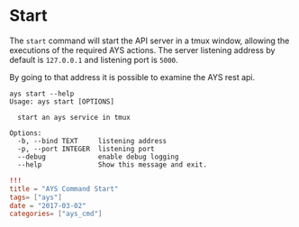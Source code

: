 # Start

The `start` command will start the API server in a tmux window, allowing the executions of the required AYS actions. The server listening address by default is `127.0.0.1` and listening port is `5000`.

By going to that address it is possible to examine the AYS rest api.

```shell
ays start --help
Usage: ays start [OPTIONS]

  start an ays service in tmux

Options:
  -b, --bind TEXT     listening address
  -p, --port INTEGER  listening port
  --debug             enable debug logging
  --help              Show this message and exit.
```

```toml
!!!
title = "AYS Command Start"
tags= ["ays"]
date = "2017-03-02"
categories= ["ays_cmd"]
```
